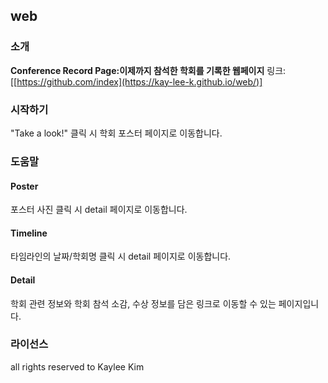 ## web

### 소개
**Conference Record Page:이제까지 참석한 학회를 기록한 웹페이지** 
링크:[[https://github.com/index](https://kay-lee-k.github.io/web/)]

### 시작하기
"Take a look!" 클릭 시 학회 포스터 페이지로 이동합니다.

### 도움말
#### Poster
포스터 사진 클릭 시 detail 페이지로 이동합니다.
#### Timeline
타임라인의 날짜/학회명 클릭 시 detail 페이지로 이동합니다.
#### Detail
학회 관련 정보와 학회 참석 소감, 수상 정보를 담은 링크로 이동할 수 있는 페이지입니다.

### 라이선스
all rights reserved to Kaylee Kim
